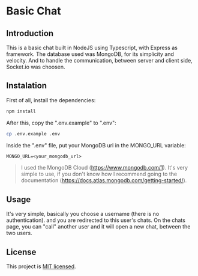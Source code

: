 # Basic Chat

## Introduction

This is a basic chat built in NodeJS using Typescript, with Express as framework. The database used was MongoDB, for its simplicity and velocity. And to handle the communication, between server and client side, Socket.io was choosen.

## Instalation

First of all, install the dependencies:
```bash
npm install
```
After this, copy the ".env.example" to ".env":
```bash
cp .env.example .env
```
Inside the ".env" file, put your MongoDB url in the MONGO_URL variable:
```txt
MONGO_URL=<your_mongodb_url>
```
> I used the MongoDB Cloud (https://www.mongodb.com/1). It's very simple to use, if you don't know how I recommend going to the documentation (https://docs.atlas.mongodb.com/getting-started/).

## Usage

It's very simple, basically you choose a username (there is no authentication). and you are redirected to this user's chats. On the chats page, you can "call" another user and it will open a new chat, between the two users.

## License
This project is [MIT licensed](LICENSE.txt).